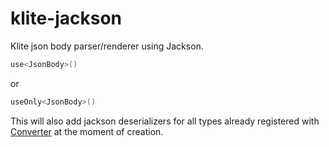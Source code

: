 # klite-jackson

Klite json body parser/renderer using Jackson.

```kotlin
use<JsonBody>()
```
or
```kotlin
useOnly<JsonBody>()
```

This will also add jackson deserializers for all types already registered with [Converter](../core/src/Converter.kt) at the moment of creation.
